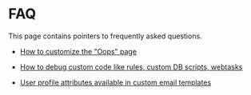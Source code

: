 # FAQ

This page contains pointers to frequently asked questions.


* [How to customize the "Oops" page](https://ask.auth0.com/t/is-it-possible-to-customize-the-oops-page-for-errors-after-login/2627 )

* [How to debug custom code like rules, custom DB scripts, webtasks](https://ask.auth0.com/t/how-to-debug-custom-code-like-rules-custom-db-scripts-webtasks/2626)

* [User profile attributes available in custom email templates](https://ask.auth0.com/t/what-user-profile-attributes-are-available-in-custom-email-templates/2628)
